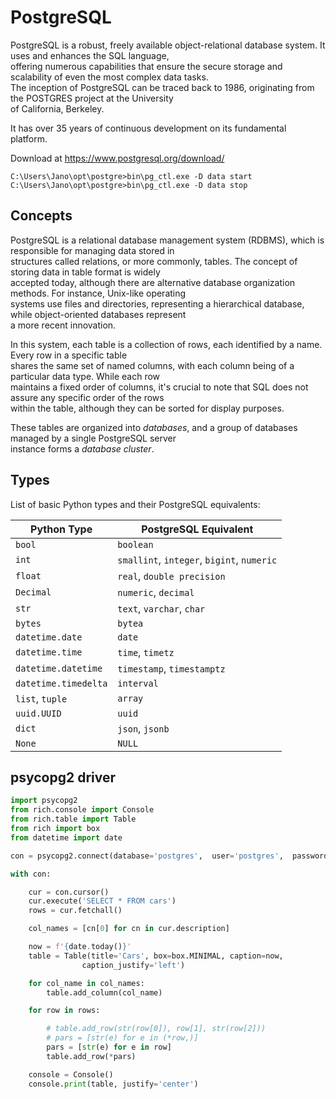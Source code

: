 # PostgreSQL

PostgreSQL is a robust, freely available object-relational database system. It uses and enhances the SQL language,  
offering numerous capabilities that ensure the secure storage and scalability of even the most complex data tasks.  
The inception of PostgreSQL can be traced back to 1986, originating from the POSTGRES project at the University  
of California, Berkeley.  

It has over 35 years of continuous development on its fundamental platform.  

Download at https://www.postgresql.org/download/

```
C:\Users\Jano\opt\postgre>bin\pg_ctl.exe -D data start
C:\Users\Jano\opt\postgre>bin\pg_ctl.exe -D data stop
```

## Concepts 

PostgreSQL is a relational database management system (RDBMS), which is responsible for managing data stored in  
structures called relations, or more commonly, tables. The concept of storing data in table format is widely  
accepted today, although there are alternative database organization methods. For instance, Unix-like operating  
systems use files and directories, representing a hierarchical database, while object-oriented databases represent  
a more recent innovation.

In this system, each table is a collection of rows, each identified by a name. Every row in a specific table  
shares the same set of named columns, with each column being of a particular data type. While each row  
maintains a fixed order of columns, it's crucial to note that SQL does not assure any specific order of the rows  
within the table, although they can be sorted for display purposes.

These tables are organized into *databases*, and a group of databases managed by a single PostgreSQL server  
instance forms a *database cluster*.

## Types

List of basic Python types and their PostgreSQL equivalents:

| Python Type | PostgreSQL Equivalent |
|-------------|-----------------------|
| `bool`      | `boolean`             |
| `int`       | `smallint`, `integer`, `bigint`, `numeric` |
| `float`     | `real`, `double precision` |
| `Decimal`   | `numeric`, `decimal`  |
| `str`       | `text`, `varchar`, `char` |
| `bytes`     | `bytea`               |
| `datetime.date` | `date`           |
| `datetime.time` | `time`, `timetz` |
| `datetime.datetime` | `timestamp`, `timestamptz` |
| `datetime.timedelta` | `interval`  |
| `list`, `tuple` | `array`          |
| `uuid.UUID` | `uuid`               |
| `dict`      | `json`, `jsonb`      |
| `None`      | `NULL`               |




## psycopg2 driver

```python
import psycopg2
from rich.console import Console
from rich.table import Table
from rich import box
from datetime import date

con = psycopg2.connect(database='postgres',  user='postgres',  password='s$cret')

with con:

    cur = con.cursor()
    cur.execute('SELECT * FROM cars')
    rows = cur.fetchall()

    col_names = [cn[0] for cn in cur.description]

    now = f'{date.today()}'
    table = Table(title='Cars', box=box.MINIMAL, caption=now,
                caption_justify='left')

    for col_name in col_names:
        table.add_column(col_name)

    for row in rows:

        # table.add_row(str(row[0]), row[1], str(row[2]))
        # pars = [str(e) for e in (*row,)]
        pars = [str(e) for e in row]
        table.add_row(*pars)

    console = Console()
    console.print(table, justify='center')
```
